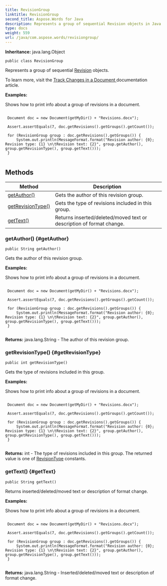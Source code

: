 ```yaml
---
title: RevisionGroup
linktitle: RevisionGroup
second_title: Aspose.Words for Java
description: Represents a group of sequential Revision objects in Java.
type: docs
weight: 559
url: /java/com.aspose.words/revisiongroup/
---
```


**Inheritance:**
java.lang.Object
```
public class RevisionGroup
```

Represents a group of sequential [Revision](../../com.aspose.words/revision/) objects.

To learn more, visit the [ Track Changes in a Document ][Track Changes in a Document] documentation article.

 **Examples:** 

Shows how to print info about a group of revisions in a document.

```

 Document doc = new Document(getMyDir() + "Revisions.docx");

 Assert.assertEquals(7, doc.getRevisions().getGroups().getCount());

 for (RevisionGroup group : doc.getRevisions().getGroups()) {
     System.out.println(MessageFormat.format("Revision author: {0}; Revision type: {1} \n\tRevision text: {2}", group.getAuthor(), group.getRevisionType(), group.getText()));
 }
 
```


[Track Changes in a Document]: https://docs.aspose.com/words/java/track-changes-in-a-document/
## Methods

| Method | Description |
| --- | --- |
| [getAuthor()](#getAuthor) | Gets the author of this revision group. |
| [getRevisionType()](#getRevisionType) | Gets the type of revisions included in this group. |
| [getText()](#getText) | Returns inserted/deleted/moved text or description of format change. |
### getAuthor() {#getAuthor}
```
public String getAuthor()
```


Gets the author of this revision group.

 **Examples:** 

Shows how to print info about a group of revisions in a document.

```

 Document doc = new Document(getMyDir() + "Revisions.docx");

 Assert.assertEquals(7, doc.getRevisions().getGroups().getCount());

 for (RevisionGroup group : doc.getRevisions().getGroups()) {
     System.out.println(MessageFormat.format("Revision author: {0}; Revision type: {1} \n\tRevision text: {2}", group.getAuthor(), group.getRevisionType(), group.getText()));
 }
 
```

**Returns:**
java.lang.String - The author of this revision group.
### getRevisionType() {#getRevisionType}
```
public int getRevisionType()
```


Gets the type of revisions included in this group.

 **Examples:** 

Shows how to print info about a group of revisions in a document.

```

 Document doc = new Document(getMyDir() + "Revisions.docx");

 Assert.assertEquals(7, doc.getRevisions().getGroups().getCount());

 for (RevisionGroup group : doc.getRevisions().getGroups()) {
     System.out.println(MessageFormat.format("Revision author: {0}; Revision type: {1} \n\tRevision text: {2}", group.getAuthor(), group.getRevisionType(), group.getText()));
 }
 
```

**Returns:**
int - The type of revisions included in this group. The returned value is one of [RevisionType](../../com.aspose.words/revisiontype/) constants.
### getText() {#getText}
```
public String getText()
```


Returns inserted/deleted/moved text or description of format change.

 **Examples:** 

Shows how to print info about a group of revisions in a document.

```

 Document doc = new Document(getMyDir() + "Revisions.docx");

 Assert.assertEquals(7, doc.getRevisions().getGroups().getCount());

 for (RevisionGroup group : doc.getRevisions().getGroups()) {
     System.out.println(MessageFormat.format("Revision author: {0}; Revision type: {1} \n\tRevision text: {2}", group.getAuthor(), group.getRevisionType(), group.getText()));
 }
 
```

**Returns:**
java.lang.String - Inserted/deleted/moved text or description of format change.
